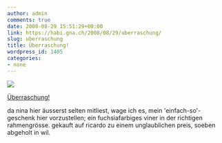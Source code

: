 ```yaml
---
author: admin
comments: true
date: 2008-08-29 15:51:29+00:00
link: https://habi.gna.ch/2008/08/29/uberraschung/
slug: uberraschung
title: Überraschung!
wordpress_id: 1405
categories:
- none
---
```


[![](https://static.flickr.com/3057/2808172565_ac71406081_m.jpg)](https://www.flickr.com/photos/habi/2808172565/)

[Überraschung!](https://www.flickr.com/photos/habi/2808172565/)

 
da nina hier äusserst selten mitliest, wage ich es, mein 'einfach-so'- geschenk hier vorzustellen; ein fuchsiafarbiges viner in der richtigen rahmengrösse.
gekauft auf ricardo zu einem unglaublichen preis, soeben abgeholt in wil.
